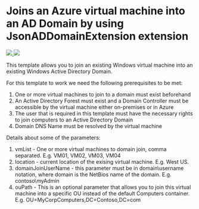 # Joins an Azure virtual machine into an AD Domain by using JsonADDomainExtension extension

<a href="https://portal.azure.com/#create/Microsoft.Template/uri/https%3A%2F%2Fraw.githubusercontent.com%2FAzure%2Fazure-quickstart-templates%2Fmaster%2F201-vm-domain-join-existing%2Fazuredeploy.json" target="_blank">
    <img src="http://azuredeploy.net/deploybutton.png"/>
</a>
<a href="https://portal.azure.us/#create/Microsoft.Template/uri/https%3A%2F%2Fraw.githubusercontent.com%2FAzure%2Fazure-quickstart-templates%2Fmaster%2F201-vm-domain-join-existing%2Fazuredeploy.json" target="_blank">
    <img src="http://azuredeploy.net/AzureGov.png"/>
</a>

This template allows you to join an existing Windows virtual machine into an existing Windows Active Directory Domain.

For this template to work we need the following prerequisites to be met:

1. One or more virtual machines to join to a domain must exist beforehand
2. An Active Directory Forest must exist and a Domain Controller must be accessible by the virtual machine either on-premises or in Azure
3. The user that is required in this template must have the necessary rights to join computers to an Active Directory Domain
4. Domain DNS Name must be resolved by the virtual machine

Details about some of the parameters:

1. vmList - One or more virtual machines to domain join, comma separated. E.g. VM01, VM02, VM03, VM04
2. location - current location of the exising virtual machine. E.g. West US.
3. domainJoinUserName - this parameter must be in domain\username notation, where domain is the NetBios name of the domain. E.g. contoso\myAdmin
4. ouPath - This is an optional parameter that allows you to join this virtual machine into a specific OU instead of the default Computers container. E.g. OU=MyCorpComputers,DC=Contoso,DC=com


